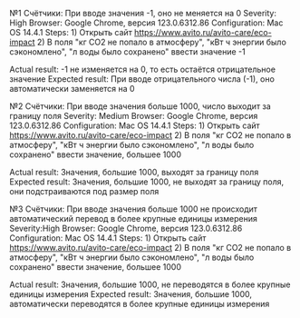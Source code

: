 №1 Счётчики: При вводе значения -1, оно не меняется на 0
Severity: High
Browser: Google Chrome, версия 123.0.6312.86 
Configuration: Mac OS 14.4.1
Steps:
	1)	Открыть сайт https://www.avito.ru/avito-care/eco-impact
	2)	В поля "кг СО2 не попало в атмосферу", "кВт ч энергии было сэкономлено", "л воды было сохранено" ввести значение -1
           
Actual result: -1 не изменяется на 0, то есть остаётся отрицательное значение
Expected result: При вводе отрицательного числа (-1), оно автоматически заменяется на 0


№2 Счётчики: При вводе значения больше 1000, число выходит за границу поля
Severity: Medium
Browser: Google Chrome, версия 123.0.6312.86 
Configuration: Mac OS 14.4.1
Steps:
	1)	Открыть сайт https://www.avito.ru/avito-care/eco-impact
	2)	В поля "кг СО2 не попало в атмосферу", "кВт ч энергии было сэкономлено", "л воды было сохранено" ввести значение, большее 1000
           
Actual result: Значения, большие 1000, выходят за границу поля
Expected result: Значения, большие 1000, не выходят за границу поля, они подстраиваются под размер поля

№3 Счётчики: При вводе значения больше 1000 не происходит автоматический перевод в более крупные единицы измерения
Severity:High
Browser: Google Chrome, версия 123.0.6312.86 
Configuration: Mac OS 14.4.1
Steps:
	1)	Открыть сайт https://www.avito.ru/avito-care/eco-impact
	2)	В поля "кг СО2 не попало в атмосферу", "кВт ч энергии было сэкономлено", "л воды было сохранено" ввести значение, большее 1000
           
Actual result: Значения, большие 1000, не переводятся в более крупные единицы измерения
Expected result: Значения, большие 1000, автоматически переводятся в более крупные единицы измерения
